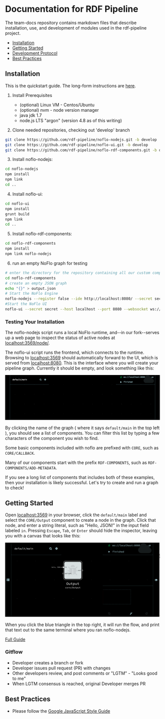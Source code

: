 # Documentation for RDF Pipeline

The team-docs repository contains markdown files that describe installation, use, and development of modules used in the rdf-pipeline project.

 * [Installation](#installation)
 * [Getting Started](#getting-started)
 * [Development Protocol](#gitflow)
 * [Best Practices](#best-practices)


## Installation

This is the quickstart guide. The long-form instructions are [here](Installation.md).

1. Install Prerequisites
   * (optional) Linux VM - Centos/Ubuntu
   * (optional) nvm - node version manager
   * java jdk 1.7
   * node.js LTS "argon" (version 4.8 as of this writing)

2. Clone needed repositories, checking out 'develop' branch

```bash
git clone https://github.com/rdf-pipeline/noflo-nodejs.git -b develop
git clone https://github.com/rdf-pipeline/noflo-ui.git -b develop
git clone https://github.com/rdf-pipeline/noflo-rdf-components.git -b develop
```
3. Install noflo-nodejs:
   
```bash
cd noflo-nodejs
npm install
npm link
cd ..
```
4. Install noflo-ui:

```bash
cd noflo-ui
npm install
grunt build
npm link
cd ..
```
5. Install noflo-rdf-components: 
   
```bash
cd noflo-rdf-components
npm install
npm link noflo-nodejs
```

6. run an empty NoFlo graph for testing

```bash
# enter the directory for the repository containing all our custom components
cd noflo-rdf-components
# create an empty JSON graph
echo "{}" > output.json
# Start the NoFlo Engine
noflo-nodejs --register false --ide http://localhost:8080/ --secret secret --graph output.json --save-graph output.json &
#Start the NoFlo UI
noflo-ui --secret secret --host localhost --port 8080 --websocket ws://localhost:3569 &
```
 
### Testing Your Installation

The noflo-nodejs script runs a local NoFlo runtime, and--in our fork--serves up a web page to inspect the status of active nodes at [localhost:3569/node/](http://localhost:3569/node/).

The noflo-ui script runs the frontend, which connects to the runtime. Browsing to [localhost:3569](http://localhost:3569/) should automatically forward to the UI, which is served from [localhost:8080](http://localhost:8080/).  This is the interface where you will create your pipeline graph. Currently it should be empty, and look something like this:

![noflo ui without a graph](images/empty-ui.png)

By clicking the name of the graph ( where it says `default/main` in the top left ), you should see a list of components. You can filter this list by typing a few characters of the component you wish to find. 

Some basic components included with noflo are prefixed with `CORE`, such as `CORE/CALLBACK`. 

Many of our components start with the prefix `RDF-COMPONENTS`, such as `RDF-COMPONENTS/ADD-METADATA`.

If you see a long list of components that includes both of these examples, then your installation is likely successful. Let's try to create and run a graph to check!

## Getting Started

Open [localhost:3569](http://localhost:3569/) in your browser, click the `default/main` label and select the `CORE/Output` component to create a node in the graph. Click that node, and enter a string literal, such as "Hello, JSON!" in the input field labeled `in`.  Pressing `Escape`, `Tab`, or `Enter` should hide the inspector, leaving you with a canvas that looks like this:

![noflo ui without a graph](images/hello-json.png)

When you click the blue triangle in the top right, it will run the flow, and print that text out to the same terminal where you ran noflo-nodejs.

[Full Guide](Getting-Started.md)

### Gitflow

 * Developer creates a branch or fork
 * Developer issues pull request (PR) with changes
 * Other developers review, and post comments or "LGTM" - "Looks good to me"
 * When LGTM consensus is reached, original Developer merges PR

## Best Practices

 * Please follow the [Google JavaScript Style Guide](https://google.github.io/styleguide/jsguide.html)
 
